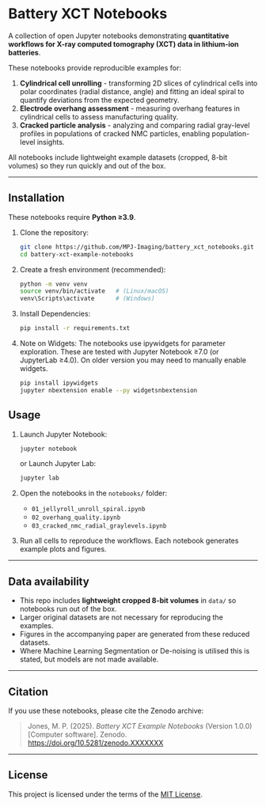 # Battery XCT Notebooks  

A collection of open Jupyter notebooks demonstrating **quantitative workflows for X-ray computed tomography (XCT) data in lithium-ion batteries**.  

These notebooks provide reproducible examples for:  
1. **Cylindrical cell unrolling** - transforming 2D slices of cylindrical cells into polar coordinates (radial distance, angle) and fitting an ideal spiral to quantify deviations from the expected geometry.  
2. **Electrode overhang assessment** - measuring overhang features in cylindrical cells to assess manufacturing quality.  
3. **Cracked particle analysis** - analyzing and comparing radial gray-level profiles in populations of cracked NMC particles, enabling population-level insights.  

All notebooks include lightweight example datasets (cropped, 8-bit volumes) so they run quickly and out of the box.  

---

## Installation  

These notebooks require **Python ≥3.9**.  

1. Clone the repository:  
   ```bash
   git clone https://github.com/MPJ-Imaging/battery_xct_notebooks.git
   cd battery-xct-example-notebooks
2. Create a fresh environment (recommended):
   ```bash
   python -m venv venv
   source venv/bin/activate   # (Linux/macOS)
   venv\Scripts\activate      # (Windows)
3. Install Dependencies:
   ```bash
   pip install -r requirements.txt
4. Note on Widgets:
   The notebooks use ipywidgets for parameter exploration. These are tested with Jupyter Notebook ≥7.0 (or JupyterLab ≥4.0). On older version you may need to manually enable widgets.
   ```bash
   pip install ipywidgets
   jupyter nbextension enable --py widgetsnbextension

## Usage  

1. Launch Jupyter Notebook:  
   ```bash
   jupyter notebook
   ```
   or Launch Jupyter Lab:
   ```bash
   jupyter lab
   ```
2. Open the notebooks in the `notebooks/` folder:  
   - `01_jellyroll_unroll_spiral.ipynb`  
   - `02_overhang_quality.ipynb`  
   - `03_cracked_nmc_radial_graylevels.ipynb`  

3. Run all cells to reproduce the workflows. Each notebook generates example plots and figures.  

---

## Data availability  

- This repo includes **lightweight cropped 8-bit volumes** in `data/` so notebooks run out of the box.  
- Larger original datasets are not necessary for reproducing the examples.  
- Figures in the accompanying paper are generated from these reduced datasets.
- Where Machine Learning Segmentation or De-noising is utilised this is stated, but models are not made available. 

---

## Citation  

If you use these notebooks, please cite the Zenodo archive:  

> Jones, M. P. (2025). *Battery XCT Example Notebooks* (Version 1.0.0) [Computer software]. Zenodo. https://doi.org/10.5281/zenodo.XXXXXXX  

---

## License  

This project is licensed under the terms of the [MIT License](LICENSE).  

